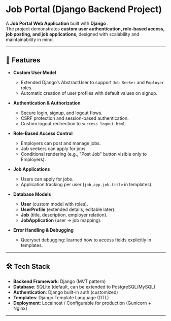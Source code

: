 # Job Portal (Django Backend Project)

A **Job Portal Web Application** built with **Django** .  
The project demonstrates **custom user authentication, role-based access, job posting, and job applications**, designed with scalability and maintainability in mind.

---

## 🚀 Features 
- **Custom User Model**  
  - Extended Django’s AbstractUser to support `Job Seeker` and `Employer` roles.
  - Automatic creation of user profiles with default values on signup.

- **Authentication & Authorization**  
  - Secure login, signup, and logout flows.  
  - CSRF protection and session-based authentication.  
  - Custom logout redirection to `success_logout.html`.

- **Role-Based Access Control**  
  - Employers can post and manage jobs.  
  - Job seekers can apply for jobs.  
  - Conditional rendering (e.g., "Post Job" button visible only to Employers).

- **Job Applications**  
  - Users can apply for jobs.  
  - Application tracking per user (`job_app.job.title` in templates).

- **Database Models**  
  - **User** (custom model with roles).  
  - **UserProfile** (extended details, editable later).  
  - **Job** (title, description, employer relation).  
  - **JobApplication** (user → job mapping).

- **Error Handling & Debugging**   
  - Queryset debugging: learned how to access fields explicitly in templates.

---

## 🛠️ Tech Stack
- **Backend Framework**: Django (MVT pattern)  
- **Database**: SQLite (default, can be extended to PostgreSQL/MySQL)  
- **Authentication**: Django built-in auth (customized)  
- **Templates**: Django Template Language (DTL)  
- **Deployment**: Localhost / Configurable for production (Gunicorn + Nginx)

---

